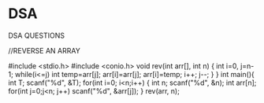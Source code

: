 # DSA
DSA QUESTIONS

//REVERSE AN ARRAY

#include <stdio.h>
#include <conio.h>
void rev(int arr[], int n)
{
int i=0, j=n-1;
while(i<=j)
int temp=arr[j];
arr[i]=arr[j];
arr[i]=temp;
i++;
j--;
}
}
int main(){
int T;
scanf("%d", &T);
for(int i=0; i<n;i++)
{
int n;
scanf("%d", &n);
int arr[n];
for(int j=0;j<n; j++)
scanf("%d", &arr[j]);
}
rev(arr, n);



